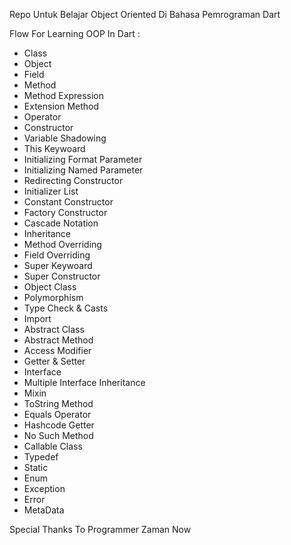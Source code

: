 Repo Untuk Belajar Object Oriented Di Bahasa Pemrograman Dart 

Flow For Learning OOP In Dart :
- Class
- Object
- Field
- Method
- Method Expression
- Extension Method
- Operator 
- Constructor 
- Variable Shadowing 
- This Keywoard
- Initializing Format Parameter
- Initializing Named Parameter
- Redirecting Constructor
- Initializer List
- Constant Constructor
- Factory Constructor
- Cascade Notation
- Inheritance
- Method Overriding
- Field Overriding
- Super Keywoard
- Super Constructor
- Object Class
- Polymorphism
- Type Check & Casts
- Import
- Abstract Class
- Abstract Method
- Access Modifier
- Getter & Setter
- Interface
- Multiple Interface Inheritance
- Mixin
- ToString Method
- Equals Operator
- Hashcode Getter
- No Such Method
- Callable Class
- Typedef
- Static
- Enum
- Exception
- Error
- MetaData

Special Thanks To Programmer Zaman Now
